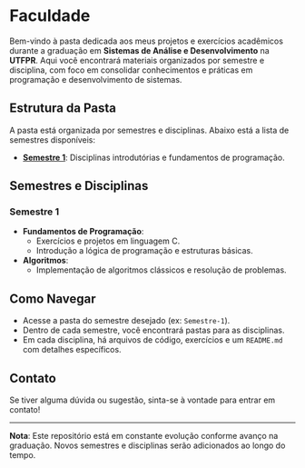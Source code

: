 # Faculdade

Bem-vindo à pasta dedicada aos meus projetos e exercícios acadêmicos durante a graduação em **Sistemas de Análise e Desenvolvimento** na **UTFPR**. Aqui você encontrará materiais organizados por semestre e disciplina, com foco em consolidar conhecimentos e práticas em programação e desenvolvimento de sistemas.

## Estrutura da Pasta

A pasta está organizada por semestres e disciplinas. Abaixo está a lista de semestres disponíveis:

- **[Semestre 1](/Faculdade/Semestre-1)**: Disciplinas introdutórias e fundamentos de programação.

## Semestres e Disciplinas

### Semestre 1
- **Fundamentos de Programação**:
  - Exercícios e projetos em linguagem C.
  - Introdução a lógica de programação e estruturas básicas.
- **Algoritmos**:
  - Implementação de algoritmos clássicos e resolução de problemas.

## Como Navegar

- Acesse a pasta do semestre desejado (ex: `Semestre-1`).
- Dentro de cada semestre, você encontrará pastas para as disciplinas.
- Em cada disciplina, há arquivos de código, exercícios e um `README.md` com detalhes específicos.

## Contato

Se tiver alguma dúvida ou sugestão, sinta-se à vontade para entrar em contato!

---

**Nota**: Este repositório está em constante evolução conforme avanço na graduação. Novos semestres e disciplinas serão adicionados ao longo do tempo.